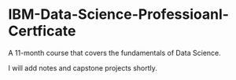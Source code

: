 # IBM-Data-Science-Professioanl-Certficate
A 11-month course that covers the fundamentals of Data Science.

I will add notes and capstone projects shortly.
